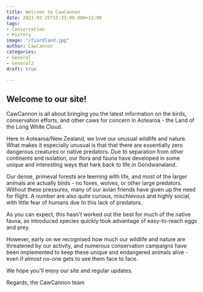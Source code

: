 ```yaml
---
title: Welcome to CawCannon
date: 2021-02-25T15:33:09.000+13:00
tags:
- Conservation
- History
image: "/fiordland.jpg"
author: CawCannon
categories:
- General
- General2
draft: true

---
```

## Welcome to our site!  

CawCannon is all about bringing you the latest information on the birds, conservation efforts, and other caws for concern in Aotearoa - the Land of the Long White Cloud. 

Here in Aotearoa/New Zealand, we love our unusual wildlife and nature. What makes it especially unusual is that that there are essentially zero dangerous creatures or native predators. Due to separation from other continents and isolation, our flora and fauna have developed in some unique and interesting ways that hark back to life in Gondwanaland.  

Our dense, primeval forests are teeming with life, and most of the larger animals are actually birds - no foxes, wolves, or other large predators. Without these pressures, many of our avian friends have given up the need for flight. A number are also quite curious, mischievous and highly social, with little fear of humans due to this lack of predators.  

As you can expect, this hasn't worked out the best for much of the native fauna, as introduced species quickly took advantage of easy-to-reach eggs and prey. 

However, early on we recognised how much our wildlife and nature are threatened by our activity, and numerous conservation campaigns have been implemented to keep these unique and endangered animals alive - even if almost no-one gets to see them face to face.

We hope you'll enjoy our site and regular updates.

Regards, the CawCannon team
